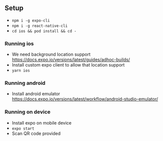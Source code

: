 ## Setup

* `npm i -g expo-cli`
* `npm i -g react-native-cli`
* `cd ios && pod install && cd -`

### Running ios

* We need background location support https://docs.expo.io/versions/latest/guides/adhoc-builds/
* Install custom expo client to allow that location support
* `yarn ios`

### Running android

* Install android emulator https://docs.expo.io/versions/latest/workflow/android-studio-emulator/

### Running on device

* Install expo on mobile device
* `expo start`
* Scan QR code provided

